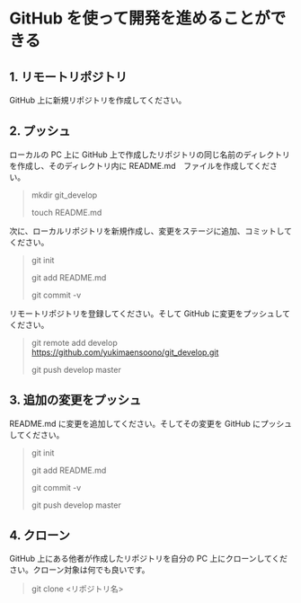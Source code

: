 # GitHub を使って開発を進めることができる

## 1. リモートリポジトリ

GitHub 上に新規リポジトリを作成してください。

## 2. プッシュ

ローカルの PC 上に GitHub 上で作成したリポジトリの同じ名前のディレクトリを作成し、そのディレクトリ内に README.md　ファイルを作成してください。
>
>mkdir git_develop
>
>touch README.md
>

次に、ローカルリポジトリを新規作成し、変更をステージに追加、コミットしてください。
>
>git init
>
>git add README.md
>
>git commit -v
>

リモートリポジトリを登録してください。そして GitHub に変更をプッシュしてください。
>
>git remote add develop https://github.com/yukimaensoono/git_develop.git
>
>git push develop master
>
## 3. 追加の変更をプッシュ

README.md に変更を追加してください。そしてその変更を GitHub にプッシュしてください。
>
>git init
>
>git add README.md
>
>git commit -v
>
>git push develop master
>
## 4. クローン

GitHub 上にある他者が作成したリポジトリを自分の PC 上にクローンしてください。クローン対象は何でも良いです。
>
>git clone <リポジトリ名>
>
